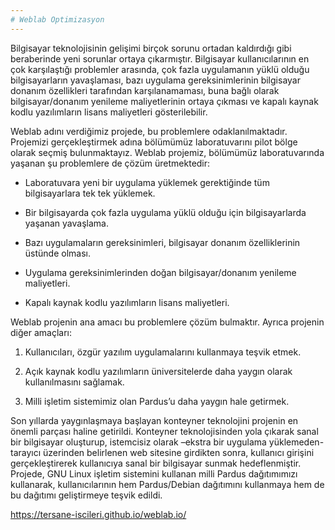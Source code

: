 ```yaml
---
# Weblab Optimizasyon
---
```

Bilgisayar teknolojisinin gelişimi birçok sorunu ortadan kaldırdığı gibi beraberinde yeni sorunlar
ortaya çıkarmıştır. Bilgisayar kullanıcılarının en çok karşılaştığı problemler arasında, çok fazla
uygulamanın yüklü olduğu bilgisayarların yavaşlaması, bazı uygulama gereksinimlerinin bilgisayar
donanım özellikleri tarafından karşılanamaması, buna bağlı olarak bilgisayar/donanım yenileme
maliyetlerinin ortaya çıkması ve kapalı kaynak kodlu yazılımların lisans maliyetleri gösterilebilir.

Weblab adını verdiğimiz projede, bu problemlere odaklanılmaktadır. Projemizi gerçekleştirmek
adına bölümümüz laboratuvarını pilot bölge olarak seçmiş bulunmaktayız. Weblab projemiz, bölümümüz
laboratuvarında yaşanan şu problemlere de çözüm üretmektedir:


- Laboratuvara yeni bir uygulama yüklemek gerektiğinde tüm bilgisayarlara tek tek yüklemek.

- Bir bilgisayarda çok fazla uygulama yüklü olduğu için bilgisayarlarda yaşanan yavaşlama.

- Bazı uygulamaların gereksinimleri, bilgisayar donanım özelliklerinin üstünde olması.

- Uygulama gereksinimlerinden doğan bilgisayar/donanım yenileme maliyetleri.

- Kapalı kaynak kodlu yazılımların lisans maliyetleri.

Weblab projenin ana amacı bu problemlere çözüm bulmaktır. Ayrıca projenin diğer amaçları:

1. Kullanıcıları, özgür yazılım uygulamalarını kullanmaya teşvik etmek.

2. Açık kaynak kodlu yazılımların üniversitelerde daha yaygın olarak kullanılmasını sağlamak.

3. Milli işletim sistemimiz olan Pardus’u daha yaygın hale getirmek.

Son yıllarda yaygınlaşmaya başlayan konteyner teknolojini projenin en önemli parçası haline getirildi. Konteyner teknolojisinden yola çıkarak sanal bir bilgisayar oluşturup, istemcisiz olarak –ekstra bir uygulama yüklemeden- tarayıcı üzerinden belirlenen web sitesine girdikten sonra, kullanıcı girişini gerçekleştirerek kullanıcıya sanal bir bilgisayar sunmak hedeflenmiştir. Projede, GNU Linux işletim sistemini kullanan milli Pardus dağıtımımızı kullanarak,
kullanıcılarının hem Pardus/Debian dağıtımını kullanmaya hem de bu dağıtımı geliştirmeye teşvik edildi.



https://tersane-iscileri.github.io/weblab.io/
